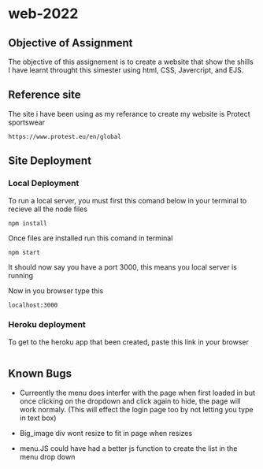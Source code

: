 # web-2022

## Objective of Assignment

The objective of this assignement is to create a website that show the shills I have learnt throught this simester using html, CSS, Javercript, and EJS.  

## Reference site
The site i have been using as my referance to create my website is Protect sportswear
```
https://www.protest.eu/en/global
```

## Site Deployment

### Local Deployment

To run a local server, you must first this comand below in your terminal to recieve all the node files
```
npm install
```

Once files are installed run this comand in terminal 
```
npm start
```

It should now say you have a port 3000, this means you local server is running

Now in you browser type this
```
localhost:3000
```

### Heroku deployment

To get to the heroku app that been created, paste this link in your browser
```

```


## Known Bugs

-  Curreently the menu does interfer with the page when first loaded in but once clicking on the dropdown and click again to hide, the page will work normaly. (This will effect the login page too by not letting you type in text box)

-   Big_image div wont resize to fit in page when resizes

-   menu.JS could have had a better js function to create the list in the menu drop down 